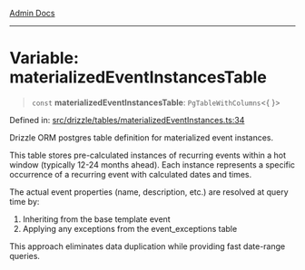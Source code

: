 [Admin Docs](/)

***

# Variable: materializedEventInstancesTable

> `const` **materializedEventInstancesTable**: `PgTableWithColumns`\<\{ \}\>

Defined in: [src/drizzle/tables/materializedEventInstances.ts:34](https://github.com/gautam-divyanshu/talawa-api/blob/1d38acecd3e456f869683fb8dca035a5e42010d5/src/drizzle/tables/materializedEventInstances.ts#L34)

Drizzle ORM postgres table definition for materialized event instances.

This table stores pre-calculated instances of recurring events within a hot window
(typically 12-24 months ahead). Each instance represents a specific occurrence
of a recurring event with calculated dates and times.

The actual event properties (name, description, etc.) are resolved at query time by:
1. Inheriting from the base template event
2. Applying any exceptions from the event_exceptions table

This approach eliminates data duplication while providing fast date-range queries.
